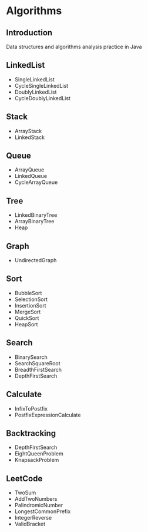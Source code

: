 # Algorithms

## Introduction
Data structures and algorithms analysis practice in Java

## LinkedList
* SingleLinkedList
* CycleSingleLinkedList
* DoublyLinkedList
* CycleDoublyLinkedList

## Stack
* ArrayStack
* LinkedStack

## Queue
* ArrayQueue
* LinkedQueue
* CycleArrayQueue

## Tree
* LinkedBinaryTree
* ArrayBinaryTree
* Heap

## Graph
* UndirectedGraph

## Sort
* BubbleSort
* SelectionSort
* InsertionSort
* MergeSort
* QuickSort
* HeapSort

## Search
* BinarySearch
* SearchSquareRoot
* BreadthFirstSearch
* DepthFirstSearch

## Calculate
* InfixToPostfix
* PostfixExpressionCalculate

## Backtracking
* DepthFirstSearch
* EightQueenProblem
* KnapsackProblem

## LeetCode
* TwoSum
* AddTwoNumbers
* PalindromicNumber
* LongestCommonPrefix
* IntegerReverse
* ValidBracket


